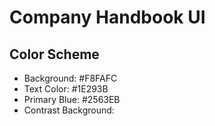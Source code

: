 # Company Handbook UI 


## Color Scheme 
- Background: #F8FAFC
- Text Color: #1E293B
- Primary Blue: #2563EB
- Contrast Background:
